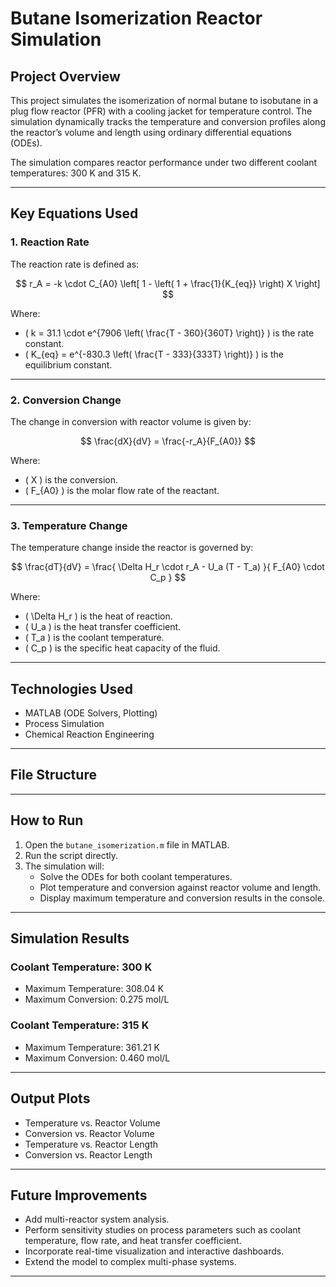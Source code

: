 # Butane Isomerization Reactor Simulation

## Project Overview

This project simulates the isomerization of normal butane to isobutane in a plug flow reactor (PFR) with a cooling jacket for temperature control. The simulation dynamically tracks the temperature and conversion profiles along the reactor’s volume and length using ordinary differential equations (ODEs).

The simulation compares reactor performance under two different coolant temperatures: 300 K and 315 K.

---

## Key Equations Used

### 1. Reaction Rate

The reaction rate is defined as:

$$
r_A = -k \cdot C_{A0} \left[ 1 - \left( 1 + \frac{1}{K_{eq}} \right) X \right]
$$

Where:
- \( k = 31.1 \cdot e^{7906 \left( \frac{T - 360}{360T} \right)} \) is the rate constant.
- \( K_{eq} = e^{-830.3 \left( \frac{T - 333}{333T} \right)} \) is the equilibrium constant.

---

### 2. Conversion Change

The change in conversion with reactor volume is given by:

$$
\frac{dX}{dV} = \frac{-r_A}{F_{A0}}
$$

Where:
- \( X \) is the conversion.
- \( F_{A0} \) is the molar flow rate of the reactant.

---

### 3. Temperature Change

The temperature change inside the reactor is governed by:

$$
\frac{dT}{dV} = \frac{ \Delta H_r \cdot r_A - U_a (T - T_a) }{ F_{A0} \cdot C_p }
$$

Where:
- \( \Delta H_r \) is the heat of reaction.
- \( U_a \) is the heat transfer coefficient.
- \( T_a \) is the coolant temperature.
- \( C_p \) is the specific heat capacity of the fluid.

---

## Technologies Used

- MATLAB (ODE Solvers, Plotting)
- Process Simulation
- Chemical Reaction Engineering

---

## File Structure


---

## How to Run

1. Open the `butane_isomerization.m` file in MATLAB.
2. Run the script directly.
3. The simulation will:
   - Solve the ODEs for both coolant temperatures.
   - Plot temperature and conversion against reactor volume and length.
   - Display maximum temperature and conversion results in the console.

---

## Simulation Results

### Coolant Temperature: 300 K
- Maximum Temperature: 308.04 K
- Maximum Conversion: 0.275 mol/L

### Coolant Temperature: 315 K
- Maximum Temperature: 361.21 K
- Maximum Conversion: 0.460 mol/L

---

## Output Plots

- Temperature vs. Reactor Volume
- Conversion vs. Reactor Volume
- Temperature vs. Reactor Length
- Conversion vs. Reactor Length

---

## Future Improvements

- Add multi-reactor system analysis.
- Perform sensitivity studies on process parameters such as coolant temperature, flow rate, and heat transfer coefficient.
- Incorporate real-time visualization and interactive dashboards.
- Extend the model to complex multi-phase systems.

---